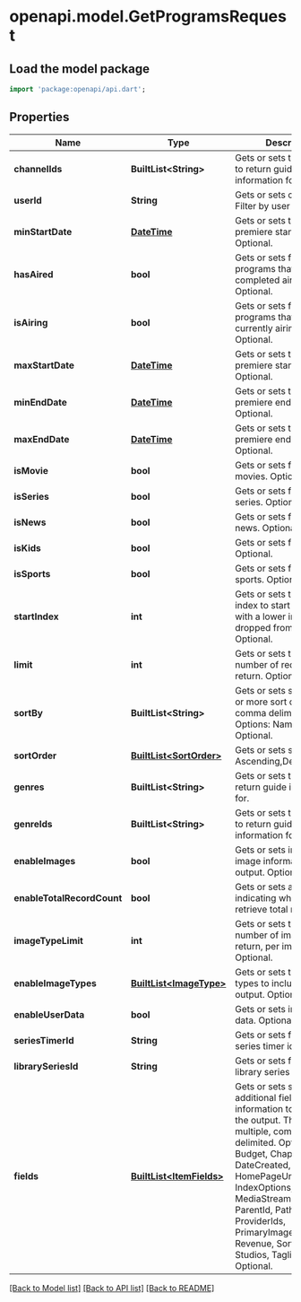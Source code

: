 # openapi.model.GetProgramsRequest

## Load the model package
```dart
import 'package:openapi/api.dart';
```

## Properties
Name | Type | Description | Notes
------------ | ------------- | ------------- | -------------
**channelIds** | **BuiltList&lt;String&gt;** | Gets or sets the channels to return guide information for. | [optional] 
**userId** | **String** | Gets or sets optional. Filter by user id. | [optional] 
**minStartDate** | [**DateTime**](DateTime.md) | Gets or sets the minimum premiere start date.  Optional. | [optional] 
**hasAired** | **bool** | Gets or sets filter by programs that have completed airing, or not.  Optional. | [optional] 
**isAiring** | **bool** | Gets or sets filter by programs that are currently airing, or not.  Optional. | [optional] 
**maxStartDate** | [**DateTime**](DateTime.md) | Gets or sets the maximum premiere start date.  Optional. | [optional] 
**minEndDate** | [**DateTime**](DateTime.md) | Gets or sets the minimum premiere end date.  Optional. | [optional] 
**maxEndDate** | [**DateTime**](DateTime.md) | Gets or sets the maximum premiere end date.  Optional. | [optional] 
**isMovie** | **bool** | Gets or sets filter for movies.  Optional. | [optional] 
**isSeries** | **bool** | Gets or sets filter for series.  Optional. | [optional] 
**isNews** | **bool** | Gets or sets filter for news.  Optional. | [optional] 
**isKids** | **bool** | Gets or sets filter for kids.  Optional. | [optional] 
**isSports** | **bool** | Gets or sets filter for sports.  Optional. | [optional] 
**startIndex** | **int** | Gets or sets the record index to start at. All items with a lower index will be dropped from the results.  Optional. | [optional] 
**limit** | **int** | Gets or sets the maximum number of records to return.  Optional. | [optional] 
**sortBy** | **BuiltList&lt;String&gt;** | Gets or sets specify one or more sort orders, comma delimited. Options: Name, StartDate.  Optional. | [optional] 
**sortOrder** | [**BuiltList&lt;SortOrder&gt;**](SortOrder.md) | Gets or sets sort Order - Ascending,Descending. | [optional] 
**genres** | **BuiltList&lt;String&gt;** | Gets or sets the genres to return guide information for. | [optional] 
**genreIds** | **BuiltList&lt;String&gt;** | Gets or sets the genre ids to return guide information for. | [optional] 
**enableImages** | **bool** | Gets or sets include image information in output.  Optional. | [optional] 
**enableTotalRecordCount** | **bool** | Gets or sets a value indicating whether retrieve total record count. | [optional] 
**imageTypeLimit** | **int** | Gets or sets the max number of images to return, per image type.  Optional. | [optional] 
**enableImageTypes** | [**BuiltList&lt;ImageType&gt;**](ImageType.md) | Gets or sets the image types to include in the output.  Optional. | [optional] 
**enableUserData** | **bool** | Gets or sets include user data.  Optional. | [optional] 
**seriesTimerId** | **String** | Gets or sets filter by series timer id.  Optional. | [optional] 
**librarySeriesId** | **String** | Gets or sets filter by library series id.  Optional. | [optional] 
**fields** | [**BuiltList&lt;ItemFields&gt;**](ItemFields.md) | Gets or sets specify additional fields of information to return in the output. This allows multiple, comma delimited. Options: Budget, Chapters, DateCreated, Genres, HomePageUrl, IndexOptions, MediaStreams, Overview, ParentId, Path, People, ProviderIds, PrimaryImageAspectRatio, Revenue, SortName, Studios, Taglines.  Optional. | [optional] 

[[Back to Model list]](../README.md#documentation-for-models) [[Back to API list]](../README.md#documentation-for-api-endpoints) [[Back to README]](../README.md)


